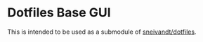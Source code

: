 # Dotfiles Base GUI

This is intended to be used as a submodule of [sneivandt/dotfiles](https://github.com/sneivandt/dotfiles).